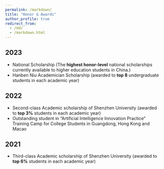 ```yaml
---
permalink: /markdown/
title: "Honor & Awards"
author_profile: true
redirect_from: 
  - /md/
  - /markdown.html
---
```


## 2023
* National Scholarship (The **highest honor-level** national scholarships currently available to higher education students in China.)
* Hanben Niu Academician Scholarship (awarded to **top 8** undergraduate students in each academic year)

## 2022
* Second-class Academic scholarship of Shenzhen University (awarded to **top 3%** students in each academic year)
* Outstanding student in “Artificial Intelligence Innovation Practice” Training Camp for College Students in Guangdong, Hong Kong and Macao

## 2021
 * Third-class Academic scholarship of Shenzhen University (awarded to **top 6%** students in each academic year)


